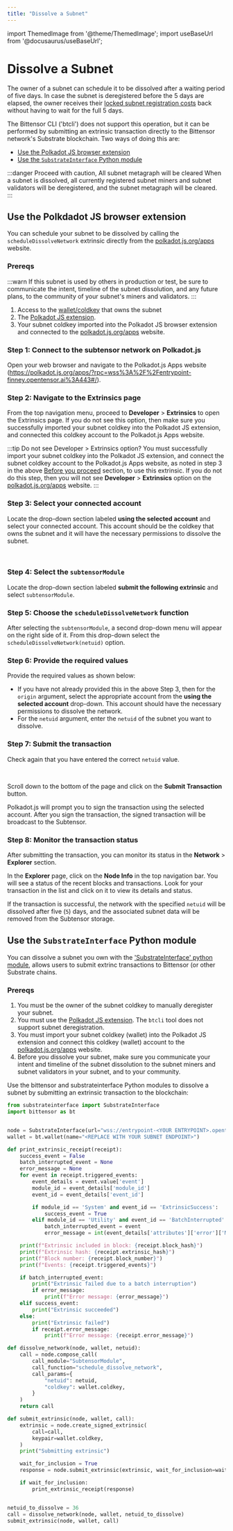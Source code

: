 ```yaml
---
title: "Dissolve a Subnet"
---
```

<!-- How to cancel a schedules dissolve order??? -->
import ThemedImage from '@theme/ThemedImage';
import useBaseUrl from '@docusaurus/useBaseUrl';

# Dissolve a Subnet

The owner of a subnet can schedule it to be dissolved after a waiting period of five days. In case the subnet is deregistered before the 5 days are elapsed, the owner receives their [locked subnet registration costs](./recycled-tao.md#tao-is-locked) back without having to wait for the full 5 days.

The Bittensor CLI ('btcli') does not support this operation, but it can be performed by submitting an extrinsic transaction directly to the Bittensor network's Substrate blockchain. Two ways of doing this are:

- [Use the Polkadot JS browser extension](#use-the-polkdadot-js-browser-extension)
- [Use the `SubstrateInterface` Python module](#use-the-substrateinterface-python-module)

:::danger Proceed with caution, All subnet metagraph will be cleared
When a subnet is dissolved, all currently registered subnet miners and subnet validators will be deregistered, and the subnet metagraph will be cleared.  
:::

## Use the Polkdadot JS browser extension

You can schedule your subnet to be dissolved by calling the `scheduleDissolveNetwork` extrinsic directly from the [polkadot.js.org/apps](https://polkadot.js.org/apps/?rpc=wss%3A%2F%2Fentrypoint-finney.opentensor.ai%3A443#/extrinsics) website. 


### Prereqs

:::warn
If this subnet is used by others in production or test, be sure to communicate the intent, timeline of the subnet dissolution, and any future plans, to the community of your subnet's miners and validators.
:::

1. Access to the [wallet/coldkey](../tools.md#wallets-and-keys) that owns the subnet
2. The [Polkadot JS extension](https://polkadot.js.org/extension/).
3. Your subnet coldkey imported into the Polkadot JS browser extension and connected to the [polkadot.js.org/apps](https://polkadot.js.org/apps/?rpc=wss%3A%2F%2Fentrypoint-finney.opentensor.ai%3A443#/explorer) website.


### Step 1: Connect to the subtensor network on Polkadot.js

Open your web browser and navigate to the Polkadot.js Apps website (https://polkadot.js.org/apps/?rpc=wss%3A%2F%2Fentrypoint-finney.opentensor.ai%3A443#/).

### Step 2: Navigate to the Extrinsics page

From the top navigation menu, proceed to **Developer** > **Extrinsics** to open the Extrinsics page. If you do not see this option, then make sure you successfully imported your subnet coldkey into the Polkadot JS extension, and connected this coldkey account to the Polkadot.js Apps website. 


:::tip Do not see Developer > Extrinsics option?
You must successfully import your subnet coldkey into the Polkadot JS extension, and connect the subnet coldkey account to the Polkadot.js Apps website, as noted in step 3 in the above [Before you proceed](#before-you-proceed) section, to use this extrinsic. If you do not do this step, then you will not see **Developer** > **Extrinsics** option on the [polkadot.js.org/apps](https://polkadot.js.org/apps/?rpc=wss%3A%2F%2Fentrypoint-finney.opentensor.ai%3A443#/extrinsics) website. 
:::

### Step 3: Select your connected account

Locate the drop-down section labeled **using the selected account** and select your connected account. This account should be the coldkey that owns the subnet and it will have the necessary permissions to dissolve the subnet.

<center>
<ThemedImage
alt="'1-Dissolving a subnet'"
sources={{
    light: useBaseUrl('/img/docs/1-schedule-dissolve-network.png'),
    dark: useBaseUrl('/img/docs/1-schedule-dissolve-network.png'),
}}
style={{width: 900}}
/>
</center>

<br />

### Step 4: Select the `subtensorModule`

Locate the drop-down section labeled **submit the following extrinsic** and select `subtensorModule`.

### Step 5: Choose the `scheduleDissolveNetwork` function 

After selecting the `subtensorModule`, a second drop-down menu will appear on the right side of it. From this drop-down select the `scheduleDissolveNetwork(netuid)`  option. 

### Step 6: Provide the required values

Provide the required values as shown below:

- If you have not already provided this in the above Step 3, then for the `origin` argument, select the appropriate account from the **using the selected account** drop-down. This account should have the necessary permissions to dissolve the network.
- For the `netuid` argument, enter the `netuid` of the subnet you want to dissolve. 

### Step 7: Submit the transaction

Check again that you have entered the correct `netuid` value.

<center>
<ThemedImage
alt="'1-Dissolving a subnet'"
sources={{
    light: useBaseUrl('/img/docs/2-schedule-dissolve-network.png'),
    dark: useBaseUrl('/img/docs/2-schedule-dissolve-network.png'),
}}
style={{width: 900}}
/>
</center>

<br />


Scroll down to the bottom of the page and click on the **Submit Transaction** button.

Polkadot.js will prompt you to sign the transaction using the selected account.
After you sign the transaction, the signed transaction will be broadcast to the Subtensor.

### Step 8: Monitor the transaction status

After submitting the transaction, you can monitor its status in the **Network** > **Explorer** section. 

In the **Explorer** page, click on the **Node Info** in the top navigation bar. You will see a status of the recent blocks and transactions. Look for your transaction in the list and click on it to view its details and status.

If the transaction is successful, the network with the specified `netuid` will be dissolved after five (`5`) days, and the associated subnet data will be removed from the Subtensor storage.


## Use the `SubstrateInterface` Python module

You can dissolve a subnet you own with the ['SubstrateInterface' python module](https://polkascan.github.io/py-substrate-interface), allows users to submit extrinc transactions to Bittensor (or other Substrate chains.

### Prereqs

1. You must be the owner of the subnet coldkey to manually deregister your subnet.
2. You must use the [Polkadot JS extension](https://polkadot.js.org/extension/). The `btcli` tool does not support subnet deregistration.
3. You must import your subnet coldkey (wallet) into the Polkadot JS extension and connect this coldkey (wallet) account to the [polkadot.js.org/apps](https://polkadot.js.org/apps/?rpc=wss%3A%2F%2Fentrypoint-finney.opentensor.ai%3A443#/explorer) website. 
4. Before you dissolve your subnet, make sure you communicate your intent and timeline of the subnet dissolution to the subnet miners and subnet validators in your subnet, and to your community.

Use the bittensor and substrateinterface Python modules to dissolve a subnet by submitting an extrinsic transaction to the blockchain:

```python
from substrateinterface import SubstrateInterface
import bittensor as bt


node = SubstrateInterface(url="wss://entrypoint-<YOUR ENTRYPOINT>.opentensor.ai:443")
wallet = bt.wallet(name="<REPLACE WITH YOUR SUBNET ENDPOINT>")

def print_extrinsic_receipt(receipt):
    success_event = False
    batch_interrupted_event = None
    error_message = None
    for event in receipt.triggered_events:
        event_details = event.value['event']
        module_id = event_details['module_id']
        event_id = event_details['event_id']

        if module_id == 'System' and event_id == 'ExtrinsicSuccess':
            success_event = True
        elif module_id == 'Utility' and event_id == 'BatchInterrupted':
            batch_interrupted_event = event
            error_message = int(event_details['attributes']['error']['Module']['error'], 16) >> 24

    print(f"Extrinsic included in block: {receipt.block_hash}")
    print(f"Extrinsic hash: {receipt.extrinsic_hash}")
    print(f"Block number: {receipt.block_number}")
    print(f"Events: {receipt.triggered_events}")

    if batch_interrupted_event:
        print("Extrinsic failed due to a batch interruption")
        if error_message:
            print(f"Error message: {error_message}")
    elif success_event:
        print("Extrinsic succeeded")
    else:
        print("Extrinsic failed")
        if receipt.error_message:
            print(f"Error message: {receipt.error_message}")

def dissolve_network(node, wallet, netuid):
    call = node.compose_call(
        call_module="SubtensorModule",
        call_function="schedule_dissolve_network",
        call_params={
            "netuid": netuid,
            "coldkey": wallet.coldkey,
        }
    )
    return call

def submit_extrinsic(node, wallet, call):
    extrinsic = node.create_signed_extrinsic(
        call=call,
        keypair=wallet.coldkey,
    )
    print("Submitting extrinsic")

    wait_for_inclusion = True
    response = node.submit_extrinsic(extrinsic, wait_for_inclusion=wait_for_inclusion, wait_for_finalization=True)

    if wait_for_inclusion:
        print_extrinsic_receipt(response)


netuid_to_dissolve = 36
call = dissolve_network(node, wallet, netuid_to_dissolve)
submit_extrinsic(node, wallet, call)
```
